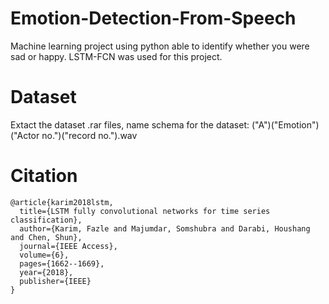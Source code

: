 # Emotion-Detection-From-Speech
Machine learning project using python able to identify whether you were sad or happy. LSTM-FCN was used for this project.
# Dataset
Extact the dataset .rar files, name schema for the dataset: ("A")("Emotion")("Actor no.")("record no.").wav
# Citation
```
@article{karim2018lstm,
  title={LSTM fully convolutional networks for time series classification},
  author={Karim, Fazle and Majumdar, Somshubra and Darabi, Houshang and Chen, Shun},
  journal={IEEE Access},
  volume={6},
  pages={1662--1669},
  year={2018},
  publisher={IEEE}
}
```
